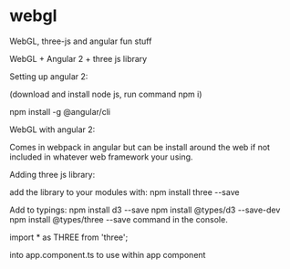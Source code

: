 
# webgl
WebGL, three-js and angular fun stuff

WebGL + Angular 2 + three js library

Setting up angular 2:

(download and install node js, run command npm i)

npm install -g @angular/cli


WebGL with angular 2:

Comes in webpack in angular but can be install around the web if not included in whatever web framework your using.

Adding three js library:

add the library to your modules with:
  npm install three --save

Add to typings:
 npm install d3 --save
 npm install @types/d3 --save-dev
 npm install @types/three --save
command in the console.

import * as THREE from 'three';

into app.component.ts to use within app component

